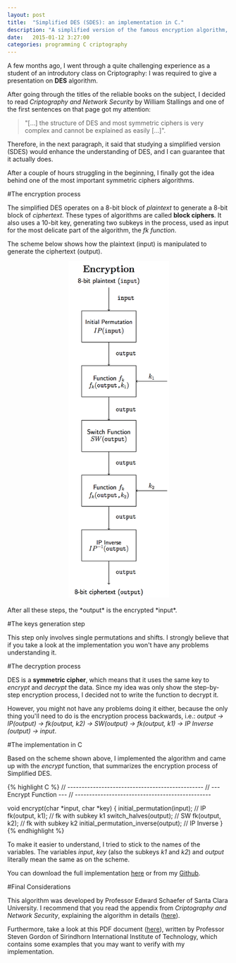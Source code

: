 ```yaml
---
layout: post
title:  "Simplified DES (SDES): an implementation in C."
description: "A simplified version of the famous encryption algorithm, DES."
date:   2015-01-12 3:27:00
categories: programming C criptography
---
```

A few months ago, I went through a quite challenging experience as a student of an introdutory class on Criptography: I was required to give a presentation on **DES** algorithm.

After going through the titles of the reliable books on the subject, I decided to read *Criptography and Network Security* by William Stallings and one of the first sentences on that page got my attention: 

>"[...] the structure of DES and most symmetric ciphers is very complex and cannot be explained as easily [...]".

Therefore, in the next paragraph, it said that studying a simplified version (SDES) would enhance the understanding of DES, and I can guarantee that it actually does. 

After a couple of hours struggling in the beginning, I finally got the idea behind one of the most important symmetric ciphers algorithms.     

#The encryption process

The simplified DES operates on a 8-bit block of *plaintext* to generate a 8-bit block of *ciphertext*. These types of algorithms are called **block ciphers**. It also uses a 10-bit key, generating two subkeys in the process, used as input for the most delicate part of the algorithm, the *fk function*. <br>

The scheme below shows how the plaintext (input) is manipulated to generate the ciphertext (output).

<div style="text-align:center" markdown="1">
<!-- ![Message Signal](http://tolribeiro.github.io/mywebsite/downloads/encryption.png "Simplified DES encryption scheme.") -->
<img src="./static/img/encryption.png" width="229" height="762"/>
</div>
<br/>
After all these steps, the *output* is the encrypted *input*. 

#The keys generation step

This step only involves single permutations and shifts. I strongly believe that if you take a look at the implementation you won't have any problems understanding it.

#The decryption process

DES is a **symmetric cipher**, which means that it uses the same key to *encrypt* and *decrypt* the data. Since my idea was only show the step-by-step encryption process, I decided not to write the function to decrypt it. 

However, you might not have any problems doing it either, because the only thing you'll need to do is the encryption process backwards, i.e.: *output -> IP(output) -> fk(output, k2) -> SW(output) -> fk(output, k1) -> IP Inverse (output) -> input*.

#The implementation in C

Based on the scheme shown above, I implemented the algorithm and came up with the *encrypt* function, that summarizes the encryption process of Simplified DES.  

{% highlight C %}
// ------------------------------------------------
// ---            Encrypt Function   			---
// ------------------------------------------------

void encrypt(char *input, char *key)
{
	initial_permutation(input); // IP
	fk(output, k1); // fk with subkey k1
	switch_halves(output);	// SW
	fk(output, k2); // fk with subkey k2
	initial_permutation_inverse(output); // IP Inverse
}
{% endhighlight %}

To make it easier to understand, I tried to stick to the names of the variables. The variables *input*, *key* (also the subkeys *k1* and *k2*) and *output* literally mean the same as on the scheme.

You can download the full implementation <a href="http://tolribeiro.github.io/mywebsite/downloads/sdes.c" target="_blank">here</a> or from my <a href="http://github.com/tolribeiro/simplified-des" target="_blank">Github</a>.

#Final Considerations

This algorithm was developed by Professor Edward Schaefer of Santa Clara University. I recommend that you read the appendix from *Criptography and Network Security*, explaining the algorithm in details (<a href="http://mercury.webster.edu/aleshunas/COSC%205130/G-SDES.pdf" target="_blank">here</a>). 

Furthermore, take a look at this PDF document (<a href="http://ict.siit.tu.ac.th/~steven/css322y11s2/unprotected/CSS322Y11S2H01-DES-Examples.pdf" target="_blank">here</a>), written by Professor Steven Gordon of Sirindhorn International Institute of Technology, which contains some examples that you may want to verify with my implementation.
